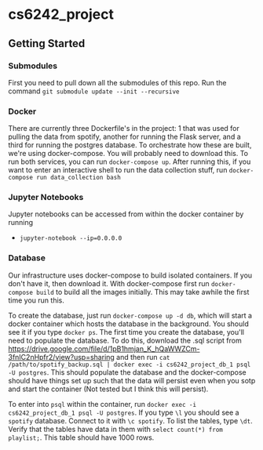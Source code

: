 # cs6242_project


## Getting Started

### Submodules
First you need to pull down all the submodules of this repo. Run the command `git submodule update --init --recursive`

### Docker
There are currently three Dockerfile's in the project: 1 that was used for pulling
the data from spotify, another for running the Flask server, and a third for 
running the postgres database. To orchestrate how these are built, we're using 
docker-compose. You will probably need to download this. To run both services, 
you can run `docker-compose up`. After running this, if you want to enter an 
interactive shell to run the data  collection stuff, run 
`docker-compose run data_collection bash`

### Jupyter Notebooks
Jupyter notebooks can be accessed from within the docker container by running
* `jupyter-notebook --ip=0.0.0.0`

### Database
Our infrastructure uses docker-compose to build isolated containers. If you don't
have it, then download it. With docker-compose first run `docker-compose build`
to build all the images initially. This may take awhile the first time you run this.

To create the database, just run `docker-compose up -d db`, which will start
a docker container which hosts the database in the background. You should see it 
if you type `docker ps`. The first time you create the database, you'll need to 
populate the database. To do this, download the .sql script from 
https://drive.google.com/file/d/1pB1hmjan_K_hQaWWZCm-3fnIC2nHpfr2/view?usp=sharing and
then run `cat /path/to/spotify_backup.sql | docker exec -i cs6242_project_db_1 psql -U postgres`.
This should populate the database and the docker-compose should have things set up 
such that the data will persist even when you sotp and start the container (Not tested
but I think this will persist).

To enter into `psql` within the container, run `docker exec -i cs6242_project_db_1 psql -U postgres`.
If you type `\l` you should see a `spotify` database. Connect to it with `\c spotify`. 
To list the tables, type `\dt`. Verify that the tables have data in them with 
`select count(*) from playlist;`. This table should have 1000 rows.

